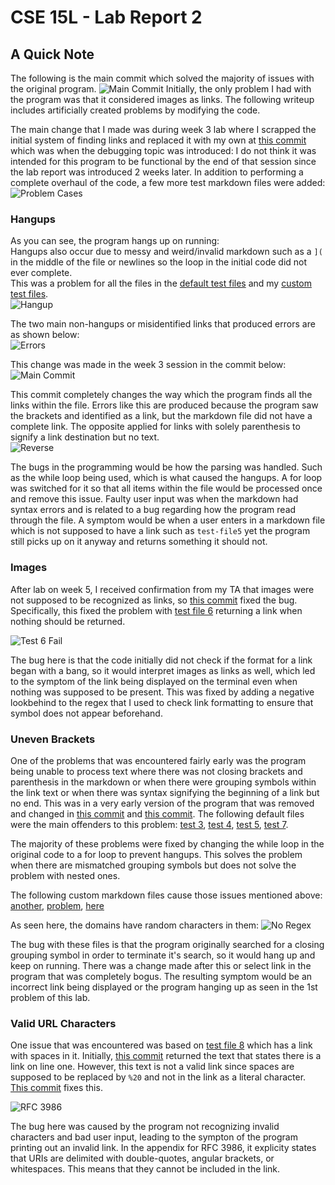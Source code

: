 # CSE 15L - Lab Report 2
## A Quick Note
The following is the main commit which solved the majority of issues with the original program.
![Main Commit](/lab2-assets/main_commit.png)
Initially, the only problem I had with the program was that it considered images as links. The following writeup includes artificially created problems by modifying the code.

The main change that I made was during week 3 lab where I scrapped the initial system of finding links and replaced it with my own at [this commit](https://github.com/Josh-Tan-20-09-13/markdown-parse/commit/a1f1ee60bf01305ffc4f4df8c6ffe6be3be6fdb4) which was when the debugging topic was introduced: I do not think it was intended for this program to be functional by the end of that session since the lab report was introduced 2 weeks later.
In addition to performing a complete overhaul of the code, a few more test markdown files were added:
![Problem Cases](/lab2-assets/05.png)  

### Hangups
As you can see, the program hangs up on running:  
Hangups also occur due to messy and weird/invalid markdown such as a `](` in the middle of the file or newlines so the loop in the initial code did not ever complete.  
This was a problem for all the files in the [default test files](https://github.com/Josh-Tan-20-09-13/markdown-parse/tree/main/default-files) and my [custom test files](https://github.com/Josh-Tan-20-09-13/markdown-parse/tree/main/markdown-files).  
![Hangup](/lab2-assets/06.png)  

The two main non-hangups or misidentified links that produced errors are as shown below:  
![Errors](/lab2-assets/07.png)  

This change was made in the week 3 session in the commit below:  
![Main Commit](/lab2-assets/08.png)  

This commit completely changes the way which the program finds all the links within the file. Errors like this are produced because the program saw the brackets and identified as a link, but the markdown file did not have a complete link. The opposite applied for links with solely parenthesis to signify a link destination but no text.  
![Reverse](/lab2-assets/09.png)  

The bugs in the programming would be how the parsing was handled. Such as the while loop being used, which is what caused the hangups. A for loop was switched for it so that all items within the file would be processed once and remove this issue. Faulty user input was when the markdown had syntax errors and is related to a bug regarding how the program read through the file. A symptom would be when a user enters in a markdown file which is not supposed to have a link such as `test-file5` yet the program still picks up on it anyway and returns something it should not.  

### Images
After lab on week 5, I received confirmation from my TA that images were not supposed to be recognized as links, so [this commit](https://github.com/Josh-Tan-20-09-13/markdown-parse/commit/9638f010adefaa47c9a576324ef368648e1efe70) fixed the bug. Specifically, this fixed the problem with [test file 6](https://github.com/Josh-Tan-20-09-13/markdown-parse/blob/main/default-files/test-file6.md) returning a link when nothing should be returned.  

![Test 6 Fail](/lab2-assets/test6.png)  

The bug here is that the code initially did not check if the format for a link began with a bang, so it would interpret images as links as well, which led to the symptom of the link being displayed on the terminal even when nothing was supposed to be present. This was fixed by adding a negative lookbehind to the regex that I used to check link formatting to ensure that symbol does not appear beforehand.

### Uneven Brackets
One of the problems that was encountered fairly early was the program being unable to process text where there was not closing brackets and parenthesis in the markdown or when there were grouping symbols within the link text or when there was syntax signifying the beginning of a link but no end. This was in a very early version of the program that was removed and changed in [this commit](https://github.com/Josh-Tan-20-09-13/markdown-parse/commit/a1f1ee60bf01305ffc4f4df8c6ffe6be3be6fdb4) and [this commit](https://github.com/Josh-Tan-20-09-13/markdown-parse/commit/b41675ae7527b8a5ae93cc5c57fcbaefc5467177).
The following default files were the main offenders to this problem: [test 3](https://github.com/Josh-Tan-20-09-13/markdown-parse/blob/main/default-files/test-file3.md), [test 4](https://github.com/Josh-Tan-20-09-13/markdown-parse/blob/main/default-files/test-file4.md), [test 5](https://github.com/Josh-Tan-20-09-13/markdown-parse/blob/main/default-files/test-file5.md), [test 7](https://github.com/Josh-Tan-20-09-13/markdown-parse/blob/main/default-files/test-file7.md).

The majority of these problems were fixed by changing the while loop in the original code to a for loop to prevent hangups. This solves the problem when there are mismatched grouping symbols but does not solve the problem with nested ones.

The following custom markdown files cause those issues mentioned above: [another](https://raw.githubusercontent.com/Josh-Tan-20-09-13/markdown-parse/main/markdown-files/another.md), [problem](https://raw.githubusercontent.com/Josh-Tan-20-09-13/markdown-parse/main/markdown-files/new.md), [here](https://raw.githubusercontent.com/Josh-Tan-20-09-13/markdown-parse/main/markdown-files/othercase.md)  

As seen here, the domains have random characters in them: ![No Regex](/lab2-assets/bug.png)

The bug with these files is that the program originally searched for a closing grouping symbol in order to terminate it's search, so it would hang up and keep on running. There was a change made after this or select link in the program that was completely bogus. The resulting symptom would be an incorrect link being displayed or the program hanging up as seen in the 1st problem of this lab. 

### Valid URL Characters
One issue that was encountered was based on [test file 8](https://github.com/Josh-Tan-20-09-13/markdown-parse/blob/main/default-files/test-file8.md) which has a link with spaces in it. Initially, [this commit](https://github.com/Josh-Tan-20-09-13/markdown-parse/commit/a1f1ee60bf01305ffc4f4df8c6ffe6be3be6fdb4) returned the text that states there is a link on line one. However, this text is not a valid link since spaces are supposed to be replaced by `%20` and not in the link as a literal character. [This commit](https://github.com/Josh-Tan-20-09-13/markdown-parse/commit/b41675ae7527b8a5ae93cc5c57fcbaefc5467177) fixes this.  

![RFC 3986](/lab2-assets/rfc3986.png)  

The bug here was caused by the program not recognizing invalid characters and bad user input, leading to the sympton of the program printing out an invalid link. In the appendix for RFC 3986, it explicity states that URIs are delimited with double-quotes, angular brackets, or whitespaces. This means that they cannot be included in the link.
